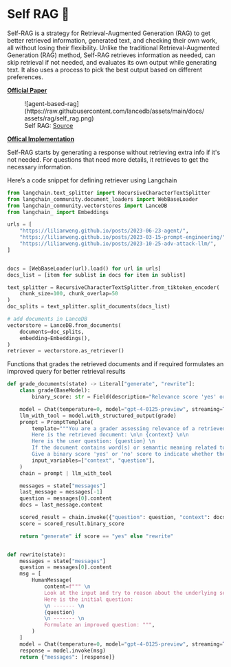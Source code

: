**Self RAG 🤳**
====================================================================
Self-RAG is a strategy for Retrieval-Augmented Generation (RAG) to get better retrieved information, generated text, and  checking their own work, all without losing their flexibility. Unlike the traditional Retrieval-Augmented Generation (RAG) method, Self-RAG retrieves information as needed, can skip retrieval if not needed, and evaluates its own output while generating text. It also uses a process to pick the best output based on different preferences.

**[Official Paper](https://arxiv.org/pdf/2310.11511)**

<figure markdown="span">
  ![agent-based-rag](https://raw.githubusercontent.com/lancedb/assets/main/docs/assets/rag/self_rag.png)
  <figcaption>Self RAG: <a href="https://github.com/AkariAsai/self-rag">Source</a>
  </figcaption>
</figure>

**[Offical Implementation](https://github.com/AkariAsai/self-rag)**

Self-RAG starts by generating a response without retrieving extra info if it's not needed. For questions that need more details, it retrieves to get the necessary information.

Here’s a code snippet for defining retriever using Langchain

```python
from langchain.text_splitter import RecursiveCharacterTextSplitter
from langchain_community.document_loaders import WebBaseLoader
from langchain_community.vectorstores import LanceDB
from langchain_ import Embeddings

urls = [
    "https://lilianweng.github.io/posts/2023-06-23-agent/",
    "https://lilianweng.github.io/posts/2023-03-15-prompt-engineering/",
    "https://lilianweng.github.io/posts/2023-10-25-adv-attack-llm/",
]


docs = [WebBaseLoader(url).load() for url in urls]
docs_list = [item for sublist in docs for item in sublist]

text_splitter = RecursiveCharacterTextSplitter.from_tiktoken_encoder(
    chunk_size=100, chunk_overlap=50
)
doc_splits = text_splitter.split_documents(docs_list)

# add documents in LanceDB
vectorstore = LanceDB.from_documents(
    documents=doc_splits,
    embedding=Embeddings(),
)
retriever = vectorstore.as_retriever()

```

Functions that grades the retrieved documents and if required formulates an improved query for better retrieval results  

```python
def grade_documents(state) -> Literal["generate", "rewrite"]:
    class grade(BaseModel):
        binary_score: str = Field(description="Relevance score 'yes' or 'no'")

    model = Chat(temperature=0, model="gpt-4-0125-preview", streaming=True)
    llm_with_tool = model.with_structured_output(grade)
    prompt = PromptTemplate(
        template="""You are a grader assessing relevance of a retrieved document to a user question. \n
        Here is the retrieved document: \n\n {context} \n\n
        Here is the user question: {question} \n
        If the document contains word(s) or semantic meaning related to the user question, grade it as relevant. \n
        Give a binary score 'yes' or 'no' score to indicate whether the document is relevant to the question.""",
        input_variables=["context", "question"],
    )
    chain = prompt | llm_with_tool

    messages = state["messages"]
    last_message = messages[-1]
    question = messages[0].content
    docs = last_message.content

    scored_result = chain.invoke({"question": question, "context": docs})
    score = scored_result.binary_score

    return "generate" if score == "yes" else "rewrite"


def rewrite(state):
    messages = state["messages"]
    question = messages[0].content
    msg = [
        HumanMessage(
            content=f""" \n
            Look at the input and try to reason about the underlying semantic intent / meaning. \n
            Here is the initial question:
            \n ------- \n
            {question}
            \n ------- \n
            Formulate an improved question: """,
        )
    ]
    model = Chat(temperature=0, model="gpt-4-0125-preview", streaming=True)
    response = model.invoke(msg)
    return {"messages": [response]}
```
